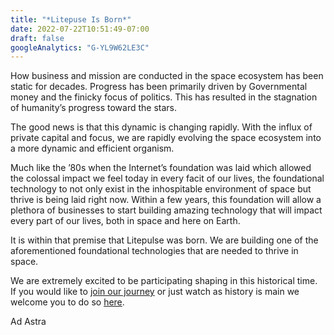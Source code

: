```yaml
---
title: "*Litepuse Is Born*"
date: 2022-07-22T10:51:49-07:00
draft: false
googleAnalytics: "G-YL9W62LE3C"
---
```


<script async src="https://pagead2.googlesyndication.com/pagead/js/adsbygoogle.js?client=ca-pub-9771345861509030"
     crossorigin="anonymous"></script>


How business and mission are conducted in the space ecosystem has been static for decades. Progress has been primarily driven by Governmental money and the finicky focus of politics. This has resulted in the stagnation of humanity’s progress toward the stars. 

The good news is that this dynamic is changing rapidly. With the influx of private capital and focus, we are rapidly evolving the space ecosystem into a more dynamic and efficient organism. 

Much like the ’80s when the Internet’s foundation was laid which allowed the colossal impact we feel today in every facit of our lives, the foundational technology to not only exist in the inhospitable environment of space but thrive is being laid right now.  Within a few years, this foundation will allow a plethora of businesses to start building amazing technology that will impact every part of our lives, both in space and here on Earth. 

It is within that premise that Litepulse was born. We are building one of the aforementioned foundational technologies that are needed to thrive in space. 

We are extremely excited to be participating shaping in this historical time. If you would like to [join our journey](http://litepulse.com) or just watch as history is main we welcome you to do so [here](http://litepulse.com).

Ad Astra